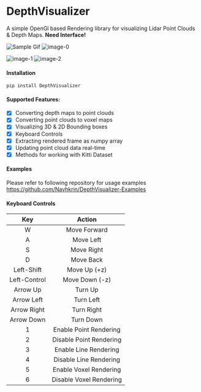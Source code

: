 # DepthVisualizer
A simple OpenGl based Rendering library for visualizing Lidar Point Clouds & Depth Maps. **Need Interface!**

![Sample Gif](https://i.imgur.com/X19k7PF.gif) ![image-0](https://i.imgur.com/De2cuZw.png "Lidar Point Cloud")

![image-1](https://i.imgur.com/40RV0Yw.png "RGB Point Cloud") ![image-2](https://i.imgur.com/kNQCW72.png "Voxel Map")

#### Installation
```
pip install DepthVisualizer
```
#### Supported Features:
- [x] Converting depth maps to point clouds
- [x] Converting point clouds to voxel maps
- [x] Visualizing 3D & 2D Bounding boxes
- [x] Keyboard Controls
- [x] Extracting rendered frame as numpy array
- [x] Updating point cloud data real-time
- [x] Methods for working with Kitti Dataset

#### Examples
Please refer to following repository for usage examples
https://github.com/Navhkrin/DepthVisualizer-Examples

#### Keyboard Controls
| Key        | Action           |
|:-------------:|:-------------:|
| W            | Move Forward |
| A            |  Move Left      |
| S            | Move Right      |
| D            | Move Back       |
| Left-Shift   | Move Up (+z)    |
| Left-Control | Move Down (-z)  |
| Arrow Up     | Turn Up        |
| Arrow Left  | Turn Left        |
| Arrow Right   | Turn Right       |
| Arrow Down   | Turn Down   |
| 1 | Enable Point Rendering   |
| 2 | Disable Point Rendering      |
| 3 | Enable Line Rendering      |
| 4 | Disable Line Rendering      |
| 5 | Enable Voxel Rendering      |
| 6 | Disable Voxel Rendering      |
